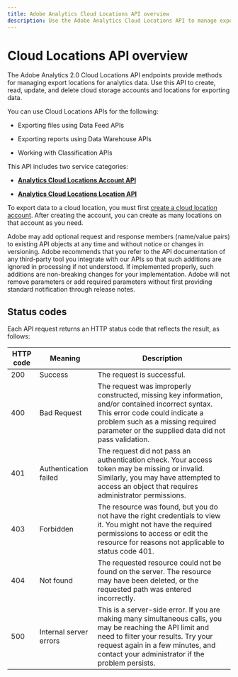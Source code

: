 ```yaml
---
title: Adobe Analytics Cloud Locations API overview
description: Use the Adobe Analytics Cloud Locations API to manage export locations for analytics data.
---
```


# Cloud Locations API overview

The Adobe Analytics 2.0 Cloud Locations API endpoints provide methods for managing export locations for analytics data. Use this API to create, read, update, and delete cloud storage accounts and locations for exporting data. 

You can use Cloud Locations APIs for the following:

* Exporting files using Data Feed APIs

* Exporting reports using Data Warehouse APIs

* Working with Classification APIs

This API includes two service categories:

* [**Analytics Cloud Locations Account API**](account.md)

* [**Analytics Cloud Locations Location API**](locations.md)
  
To export data to a cloud location, you must first [create a cloud location account](account.md). After creating the account, you can create as many locations on that account as you need.

<InlineAlert variant="info" slots="text" />

Adobe may add optional request and response members (name/value pairs) to existing API objects at any time and without notice or changes in versioning. Adobe recommends that you refer to the API documentation of any third-party tool you integrate with our APIs so that such additions are ignored in processing if not understood. If implemented properly, such additions are non-breaking changes for your implementation. Adobe will not remove parameters or add required parameters without first providing standard notification through release notes.







## Status codes

Each API request returns an HTTP status code that reflects the result, as follows:

| HTTP code | Meaning | Description |
| --- | --- | --- |
| 200 | Success | The request is successful. |
| 400 | Bad Request | The request was improperly constructed, missing key information, and/or contained incorrect syntax. This error code could indicate a problem such as a missing required parameter or the supplied data did not pass validation. |
| 401 | Authentication failed | The request did not pass an authentication check. Your access token may be missing or invalid. Similarly, you may have attempted to access an object that requires administrator permissions. |
| 403 | Forbidden | The resource was found, but you do not have the right credentials to view it. You might not have the required permissions to access or edit the resource for reasons not applicable to status code 401. |
| 404 | Not found | The requested resource could not be found on the server. The resource may have been deleted, or the requested path was entered incorrectly. |
| 500 | Internal server errors | This is a server-side error. If you are making many simultaneous calls, you may be reaching the API limit and need to filter your results. Try your request again in a few minutes, and contact your administrator if the problem persists. |

